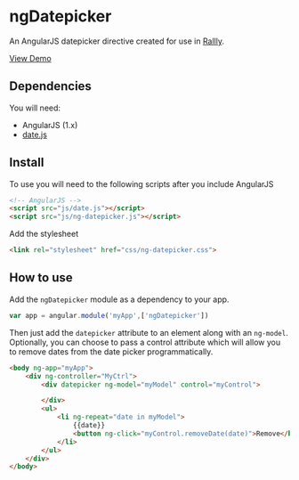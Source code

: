 # ngDatepicker

An AngularJS datepicker directive created for use in [Rallly](http://github.com/lukevella/Rallly).

[View Demo](http://lukevella.github.io/ngDatepicker/)

## Dependencies

You will need:

* AngularJS (1.x)
* [date.js](http://www.datejs.com)

## Install

To use you will need to  the following scripts after you include AngularJS

``` html
<!-- AngularJS -->
<script src="js/date.js"></script>
<script src="js/ng-datepicker.js"></script>
```

Add the stylesheet

``` html
<link rel="stylesheet" href="css/ng-datepicker.css">
```

## How to use

Add the `ngDatepicker` module as a dependency to your app.

``` javascript
var app = angular.module('myApp',['ngDatepicker'])
```

Then just add the `datepicker` attribute to an element along with an `ng-model`. Optionally, you can choose to pass a control attribute which will allow you to remove dates from the date picker programmatically.

``` html
<body ng-app="myApp">
    <div ng-controller="MyCtrl">
        <div datepicker ng-model="myModel" control="myControl">

        </div>
        <ul>
            <li ng-repeat="date in myModel">
                {{date}} 
                <button ng-click="myControl.removeDate(date)">Remove</button>
            </li>
        </ul>
    </div>
</body>
```

